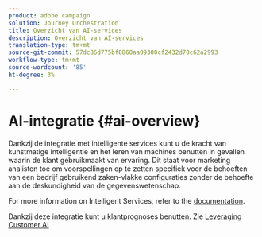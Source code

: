 ```yaml
---
product: adobe campaign
solution: Journey Orchestration
title: Overzicht van AI-services
description: Overzicht van AI-services
translation-type: tm+mt
source-git-commit: 57dc86d775bf8860aa09300cf2432d70c62a2993
workflow-type: tm+mt
source-wordcount: '85'
ht-degree: 3%

---
```



# AI-integratie {#ai-overview}

Dankzij de integratie met intelligente services kunt u de kracht van kunstmatige intelligentie en het leren van machines benutten in gevallen waarin de klant gebruikmaakt van ervaring. Dit staat voor marketing analisten toe om voorspellingen op te zetten specifiek voor de behoeften van een bedrijf gebruikend zaken-vlakke configuraties zonder de behoefte aan de deskundigheid van de gegevenswetenschap.

For more information on Intelligent Services, refer to the [documentation](https://docs.adobe.com/content/help/en/experience-platform/intelligent-services/home.html).

Dankzij deze integratie kunt u klantprognoses benutten. Zie [Leveraging Customer AI](../ai-services/leveraging-customer-ai.md)

<!--* fatigue scores, see [Leveraging Journey AI](../ai-services/leveraging-fatigue-scores.md)-->

